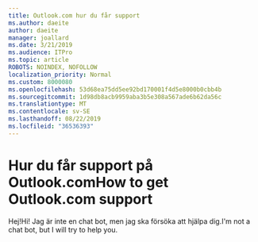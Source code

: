 ```yaml
---
title: Outlook.com hur du får support
ms.author: daeite
author: daeite
manager: joallard
ms.date: 3/21/2019
ms.audience: ITPro
ms.topic: article
ROBOTS: NOINDEX, NOFOLLOW
localization_priority: Normal
ms.custom: 8000080
ms.openlocfilehash: 53d68ea75dd5ee92bd170001f4d5e8000b0cbb4b
ms.sourcegitcommit: 1d98db8acb9959aba3b5e308a567ade6b62da56c
ms.translationtype: MT
ms.contentlocale: sv-SE
ms.lasthandoff: 08/22/2019
ms.locfileid: "36536393"
---
```

# <a name="how-to-get-outlookcom-support"></a><span data-ttu-id="0d7d9-102">Hur du får support på Outlook.com</span><span class="sxs-lookup"><span data-stu-id="0d7d9-102">How to get Outlook.com support</span></span>

<span data-ttu-id="0d7d9-103">Hej!</span><span class="sxs-lookup"><span data-stu-id="0d7d9-103">Hi!</span></span>
<span data-ttu-id="0d7d9-104">Jag är inte en chat bot, men jag ska försöka att hjälpa dig.</span><span class="sxs-lookup"><span data-stu-id="0d7d9-104">I'm not a chat bot, but I will try to help you.</span></span>


